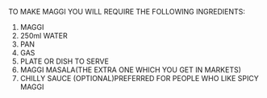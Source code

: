 TO MAKE MAGGI YOU WILL REQUIRE THE FOLLOWING INGREDIENTS:
1. MAGGI
2. 250ml WATER
3. PAN
4. GAS 
5. PLATE OR DISH TO SERVE
6. MAGGI MASALA(THE EXTRA ONE WHICH YOU GET IN MARKETS) 
7. CHILLY SAUCE (OPTIONAL)PREFERRED FOR PEOPLE WHO LIKE SPICY MAGGI
